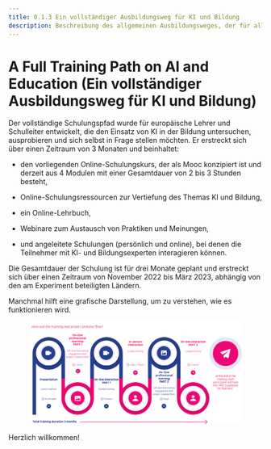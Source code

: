 ```yaml
---
title: 0.1.3 Ein vollständiger Ausbildungsweg für KI und Bildung
description: Beschreibung des allgemeinen Ausbildungsweges, der für alle Partner gilt
---
```

# A Full Training Path on AI and Education (Ein vollständiger Ausbildungsweg für KI und Bildung)

Der vollständige Schulungspfad wurde für europäische Lehrer und Schulleiter entwickelt, die den Einsatz von KI in der Bildung untersuchen, ausprobieren und sich selbst in Frage stellen möchten. Er erstreckt sich über einen Zeitraum von 3 Monaten und beinhaltet:

- den vorliegenden Online-Schulungskurs, der als Mooc konzipiert ist und derzeit aus 4 Modulen mit einer Gesamtdauer von 2 bis 3 Stunden besteht,

- Online-Schulungsressourcen zur Vertiefung des Themas KI und Bildung,

- ein Online-Lehrbuch,

- Webinare zum Austausch von Praktiken und Meinungen,

- und angeleitete Schulungen (persönlich und online), bei denen die Teilnehmer mit KI- und Bildungsexperten interagieren können.

Die Gesamtdauer der Schulung ist für drei Monate geplant und erstreckt sich über einen Zeitraum von November 2022 bis März 2023, abhängig von den am Experiment beteiligten Ländern.

Manchmal hilft eine grafische Darstellung, um zu verstehen, wie es funktionieren wird.

<figure>
  <img src="Images/AI4T-Training-pathway-en.png" alt="AI4T total project duration"/>
</figure>

Herzlich willkommen!
